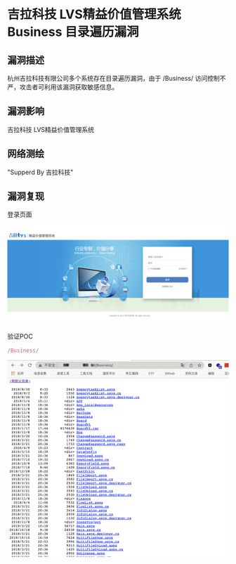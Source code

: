 # 吉拉科技 LVS精益价值管理系统 Business 目录遍历漏洞

## 漏洞描述

杭州吉拉科技有限公司多个系统存在目录遍历漏洞，由于 /Business/ 访问控制不严，攻击者可利用该漏洞获取敏感信息。

## 漏洞影响

<a-checkbox checked>吉拉科技 LVS精益价值管理系统 </a-checkbox></br>

## 网络测绘

<a-checkbox checked>"Supperd By 吉拉科技"</a-checkbox></br>

## 漏洞复现

登录页面

![img](../../../.vuepress/public/img/1645938012045-f9e4eba1-ff58-497b-8d64-09d215b57332.png)

验证POC

```javascript
/Business/
```

![img](../../../.vuepress/public/img/1645938036770-ffd291fc-bd09-49e6-8b33-7960c90cd97d.png)